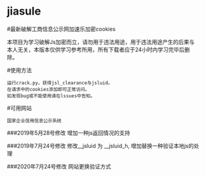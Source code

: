 # jiasule
#最新破解工商信息公示网加速乐加密cookies

本项目为学习破解Js加密而立，请勿用于违法用途，用于违法用途产生的后果与本人无关，本版本仅供学习参考所用，所有下载者应于24小时内学习完毕后删除。

#使用方法

```
运行crack.py，获得jsl_clearance与jsluid。
在请求中的cookies添加即可正常访问。
如发现bug或不能使用请在lssues中告知。
```

#可用网站
```
国家企业信用信息公示系统
```

###2019年5月28号修改
增加一种js返回情况的支持

###2019年7月24号修改
修改__jsluid 为 __jsluid_h, 增加替换一种验证本地js的处理

###2020年7月24号修改
网站更换验证方式
